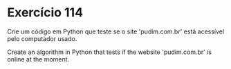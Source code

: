 # Exercício 114

Crie um código em Python que teste se o site 'pudim.com.br' está acessível pelo computador usado.

Create an algorithm in Python that tests if the website 'pudim.com.br' is online at the moment.
